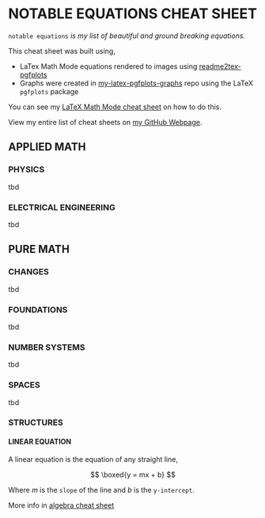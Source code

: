 # NOTABLE EQUATIONS CHEAT SHEET

`notable equations` _is my list of beautiful and ground breaking
equations._

This cheat sheet was built using,

* LaTex Math Mode equations rendered to images using
  [readme2tex-pgfplots](https://github.com/JeffDeCola/readme2tex-pgfplots)
* Graphs were created in
  [my-latex-pgfplots-graphs](https://github.com/JeffDeCola/my-latex-pgfplots-graphs)
  repo using the LaTeX `pgfplots` package

You can see my
[LaTeX Math Mode cheat sheet](https://github.com/JeffDeCola/my-cheat-sheets/tree/master/software/development/languages/latex-math-mode-cheat-sheet)
on how to do this.

View my entire list of cheat sheets on
[my GitHub Webpage](https://jeffdecola.github.io/my-cheat-sheets/).

## APPLIED MATH

### PHYSICS

tbd

### ELECTRICAL ENGINEERING

tbd

## PURE MATH

### CHANGES

tbd

### FOUNDATIONS

tbd

### NUMBER SYSTEMS

tbd

### SPACES

tbd

### STRUCTURES

#### LINEAR EQUATION

A linear equation is the equation of any straight line,

$$
\boxed{y = mx + b}
$$

Where $m$ is the `slope` of the line and $b$ is the `y-intercept`.

More info in
[algebra cheat sheet](https://github.com/JeffDeCola/my-cheat-sheets/tree/master/other/mathematics/pure/structures/algebra-cheat-sheet#linear-functions-m-is-slope)
